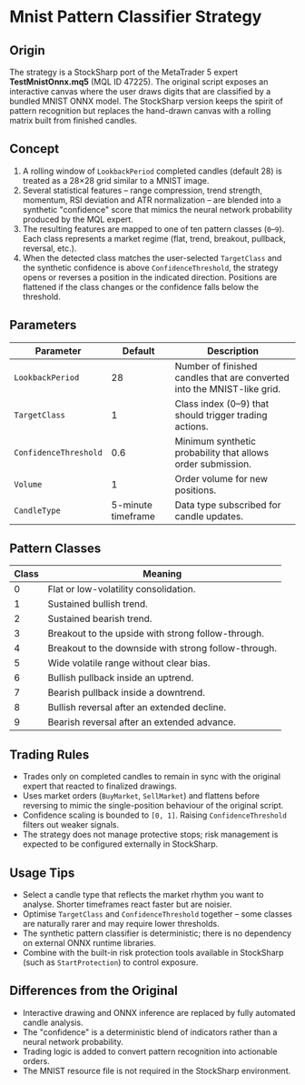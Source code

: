 # Mnist Pattern Classifier Strategy

## Origin

The strategy is a StockSharp port of the MetaTrader 5 expert **TestMnistOnnx.mq5** (MQL ID 47225). The original script exposes an interactive
canvas where the user draws digits that are classified by a bundled MNIST ONNX model. The StockSharp version keeps the spirit of
pattern recognition but replaces the hand-drawn canvas with a rolling matrix built from finished candles.

## Concept

1. A rolling window of `LookbackPeriod` completed candles (default 28) is treated as a 28×28 grid similar to a MNIST image.
2. Several statistical features – range compression, trend strength, momentum, RSI deviation and ATR normalization – are blended
   into a synthetic "confidence" score that mimics the neural network probability produced by the MQL expert.
3. The resulting features are mapped to one of ten pattern classes (`0`–`9`). Each class represents a market regime
   (flat, trend, breakout, pullback, reversal, etc.).
4. When the detected class matches the user-selected `TargetClass` and the synthetic confidence is above `ConfidenceThreshold`,
   the strategy opens or reverses a position in the indicated direction. Positions are flattened if the class changes or the
   confidence falls below the threshold.

## Parameters

| Parameter | Default | Description |
|-----------|---------|-------------|
| `LookbackPeriod` | 28 | Number of finished candles that are converted into the MNIST-like grid. |
| `TargetClass` | 1 | Class index (0–9) that should trigger trading actions. |
| `ConfidenceThreshold` | 0.6 | Minimum synthetic probability that allows order submission. |
| `Volume` | 1 | Order volume for new positions. |
| `CandleType` | 5-minute timeframe | Data type subscribed for candle updates. |

## Pattern Classes

| Class | Meaning |
|-------|---------|
| 0 | Flat or low-volatility consolidation. |
| 1 | Sustained bullish trend. |
| 2 | Sustained bearish trend. |
| 3 | Breakout to the upside with strong follow-through. |
| 4 | Breakout to the downside with strong follow-through. |
| 5 | Wide volatile range without clear bias. |
| 6 | Bullish pullback inside an uptrend. |
| 7 | Bearish pullback inside a downtrend. |
| 8 | Bullish reversal after an extended decline. |
| 9 | Bearish reversal after an extended advance. |

## Trading Rules

- Trades only on completed candles to remain in sync with the original expert that reacted to finalized drawings.
- Uses market orders (`BuyMarket`, `SellMarket`) and flattens before reversing to mimic the single-position behaviour of the
  original script.
- Confidence scaling is bounded to `[0, 1]`. Raising `ConfidenceThreshold` filters out weaker signals.
- The strategy does not manage protective stops; risk management is expected to be configured externally in StockSharp.

## Usage Tips

- Select a candle type that reflects the market rhythm you want to analyse. Shorter timeframes react faster but are noisier.
- Optimise `TargetClass` and `ConfidenceThreshold` together – some classes are naturally rarer and may require lower thresholds.
- The synthetic pattern classifier is deterministic; there is no dependency on external ONNX runtime libraries.
- Combine with the built-in risk protection tools available in StockSharp (such as `StartProtection`) to control exposure.

## Differences from the Original

- Interactive drawing and ONNX inference are replaced by fully automated candle analysis.
- The "confidence" is a deterministic blend of indicators rather than a neural network probability.
- Trading logic is added to convert pattern recognition into actionable orders.
- The MNIST resource file is not required in the StockSharp environment.
